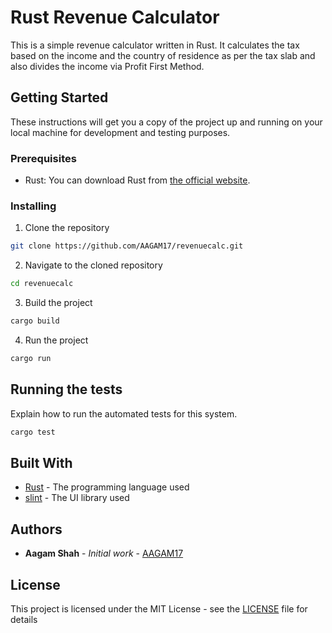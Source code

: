 # Rust Revenue Calculator

This is a simple revenue calculator written in Rust. It calculates the tax based on the income and the country of residence as per the tax slab and also divides the income via Profit First Method.

## Getting Started

These instructions will get you a copy of the project up and running on your local machine for development and testing purposes.

### Prerequisites

- Rust: You can download Rust from [the official website](https://www.rust-lang.org/tools/install).

### Installing

1. Clone the repository
```bash
git clone https://github.com/AAGAM17/revenuecalc.git
```
2. Navigate to the cloned repository
```bash
cd revenuecalc
```
3. Build the project
```bash
cargo build
```
4. Run the project
```bash
cargo run
```

## Running the tests

Explain how to run the automated tests for this system.

```bash
cargo test
```

## Built With

- [Rust](https://www.rust-lang.org/) - The programming language used
- [slint](https://github.com/yourusername/slint) - The UI library used

## Authors

- **Aagam Shah** - *Initial work* - [AAGAM17](https://github.com/AAGAM17)

## License

This project is licensed under the MIT License - see the [LICENSE](LICENSE) file for details
